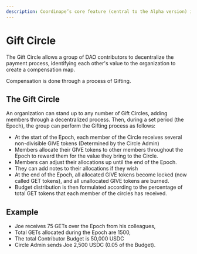 ```yaml
---
description: Coordinape’s core feature (central to the Alpha version) is the Gift Circle.
---
```


# Gift Circle

The Gift Circle allows a group of DAO contributors to decentralize the payment process, identifying each other's value to the organization to create a compensation map.

Compensation is done through a process of Gifting.

## The Gift Circle

An organization can stand up to any number of Gift Circles, adding members through a decentralized process. Then, during a set period (the Epoch), the group can perform the Gifting process as follows:

* At the start of the Epoch, each member of the Circle receives several non-divisible GIVE tokens (Determined by the Circle Admin)
* Members allocate their GIVE tokens to other members throughout the Epoch to reward them for the value they bring to the Circle.
* Members can adjust their allocations up until the end of the Epoch.
* They can add notes to their allocations if they wish
* At the end of the Epoch, all allocated GIVE tokens become locked (now called GET tokens), and all unallocated GIVE tokens are burned.
* Budget distribution is then formulated according to the percentage of total GET tokens that each member of the circles has received.

## Example

* Joe receives 75 GETs over the Epoch from his colleagues,
* Total GETs allocated during the Epoch are 1500,
* The total Contributor Budget is 50,000 USDC
* Circle Admin sends Joe 2,500 USDC (0.05 of the Budget).
